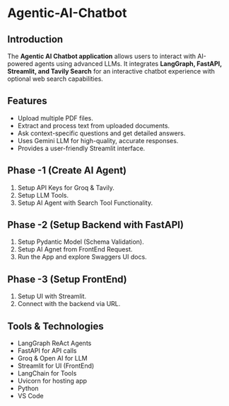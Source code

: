 # Agentic-AI-Chatbot

## Introduction
The **Agentic AI Chatbot application** allows users to interact with AI-powered agents using advanced LLMs. It integrates **LangGraph, FastAPI, Streamlit, and Tavily Search** for an interactive chatbot experience with optional web search capabilities.

## Features
- Upload multiple PDF files.
- Extract and process text from uploaded documents.
- Ask context-specific questions and get detailed answers.
- Uses Gemini LLM for high-quality, accurate responses.
- Provides a user-friendly Streamlit interface.


## Phase -1 (Create AI Agent)

1. Setup API Keys for Groq & Tavily.
2. Setup LLM Tools.
3. Setup AI Agent with Search Tool Functionality.

## Phase -2 (Setup Backend with FastAPI)

1. Setup Pydantic Model (Schema Validation).
2. Setup AI Agnet from FrontEnd Request.
3. Run the App and explore Swaggers UI docs.

## Phase -3 (Setup FrontEnd)

1. Setup UI with Streamlit.
2. Connect with the backend via URL.

## Tools & Technologies

* LangGraph ReAct Agents
* FastAPI for API calls
* Groq & Open AI for LLM
* Streamlit for UI (FrontEnd)
* LangChain for Tools
* Uvicorn for hosting app
* Python
* VS Code
